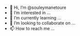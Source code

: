 - 👋 Hi, I’m @souleymanetoure
- 👀 I’m interested in ...
- 🌱 I’m currently learning ...
- 💞️ I’m looking to collaborate on ...
- 📫 How to reach me ...

<!---
souleymanetoure/souleymanetoure is a ✨ special ✨ repository because its `README.md` (this file) appears on your GitHub profile.
You can click the Preview link to take a look at your changes.
--->
